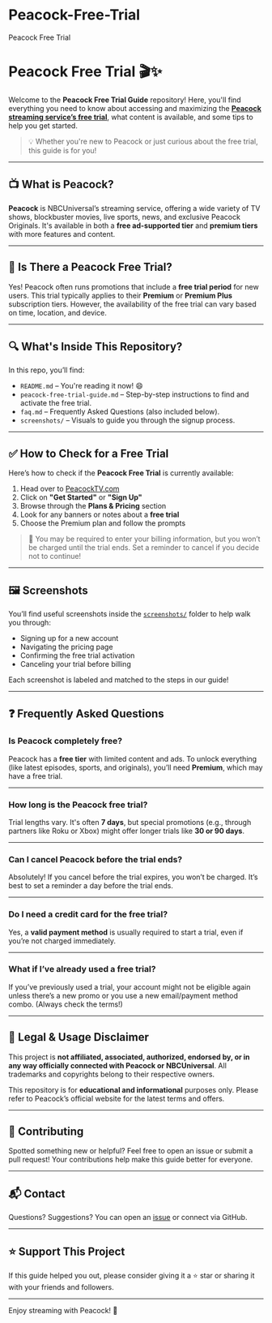 # Peacock-Free-Trial
Peacock Free Trial
# Peacock Free Trial 🎬✨

Welcome to the **Peacock Free Trial Guide** repository! Here, you'll find everything you need to know about accessing and maximizing the [**Peacock streaming service’s free trial**](https://free.chillfinds.biz/?utm_medium=e419e4d4e57d17f163ee4e72b59be1bc3350fc9a&utm_campaign=Global), what content is available, and some tips to help you get started.

> 💡 Whether you're new to Peacock or just curious about the free trial, this guide is for you!

---

## 📺 What is Peacock?

**Peacock** is NBCUniversal’s streaming service, offering a wide variety of TV shows, blockbuster movies, live sports, news, and exclusive Peacock Originals. It's available in both a **free ad-supported tier** and **premium tiers** with more features and content.

---

## 🎁 Is There a Peacock Free Trial?

Yes! Peacock often runs promotions that include a **free trial period** for new users. This trial typically applies to their **Premium** or **Premium Plus** subscription tiers. However, the availability of the free trial can vary based on time, location, and device.

---

## 🔍 What's Inside This Repository?

In this repo, you’ll find:

- `README.md` – You're reading it now! 😄
- `peacock-free-trial-guide.md` – Step-by-step instructions to find and activate the free trial.
- `faq.md` – Frequently Asked Questions (also included below).
- `screenshots/` – Visuals to guide you through the signup process.

---

## ✅ How to Check for a Free Trial

Here’s how to check if the **Peacock Free Trial** is currently available:

1. Head over to [PeacockTV.com](https://free.chillfinds.biz/?utm_medium=e419e4d4e57d17f163ee4e72b59be1bc3350fc9a&utm_campaign=Global)
2. Click on **"Get Started"** or **"Sign Up"**
3. Browse through the **Plans & Pricing** section
4. Look for any banners or notes about a **free trial**
5. Choose the Premium plan and follow the prompts

> 📝 You may be required to enter your billing information, but you won’t be charged until the trial ends. Set a reminder to cancel if you decide not to continue!

---

## 🖼️ Screenshots

You’ll find useful screenshots inside the [`screenshots/`](./screenshots/) folder to help walk you through:

- Signing up for a new account
- Navigating the pricing page
- Confirming the free trial activation
- Canceling your trial before billing

Each screenshot is labeled and matched to the steps in our guide!

---

## ❓ Frequently Asked Questions

### Is Peacock completely free?

Peacock has a **free tier** with limited content and ads. To unlock everything (like latest episodes, sports, and originals), you’ll need **Premium**, which may have a free trial.

---

### How long is the Peacock free trial?

Trial lengths vary. It's often **7 days**, but special promotions (e.g., through partners like Roku or Xbox) might offer longer trials like **30 or 90 days**.

---

### Can I cancel Peacock before the trial ends?

Absolutely! If you cancel before the trial expires, you won’t be charged. It’s best to set a reminder a day before the trial ends.

---

### Do I need a credit card for the free trial?

Yes, a **valid payment method** is usually required to start a trial, even if you’re not charged immediately.

---

### What if I’ve already used a free trial?

If you’ve previously used a trial, your account might not be eligible again unless there’s a new promo or you use a new email/payment method combo. (Always check the terms!)

---

## 📌 Legal & Usage Disclaimer

This project is **not affiliated, associated, authorized, endorsed by, or in any way officially connected with Peacock or NBCUniversal**. All trademarks and copyrights belong to their respective owners.

This repository is for **educational and informational** purposes only. Please refer to Peacock’s official website for the latest terms and offers.

---

## 🤝 Contributing

Spotted something new or helpful? Feel free to open an issue or submit a pull request! Your contributions help make this guide better for everyone.

---

## 📬 Contact

Questions? Suggestions? You can open an [issue](https://github.com/yourusername/peacock-free-trial/issues) or connect via GitHub.

---

## ⭐ Support This Project

If this guide helped you out, please consider giving it a ⭐ star or sharing it with your friends and followers.

---

Enjoy streaming with Peacock! 🦚
